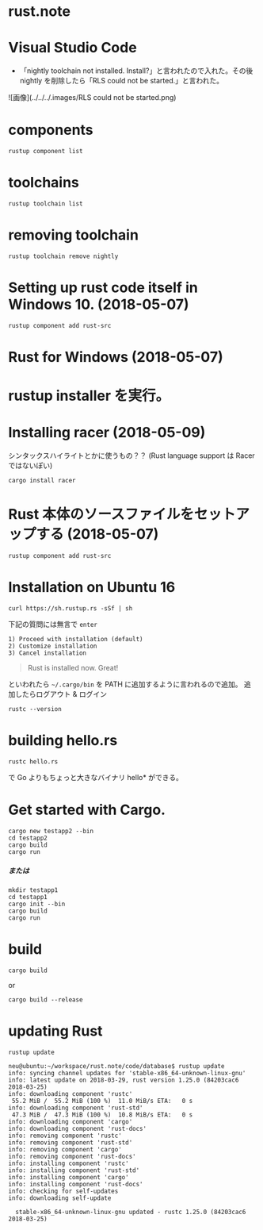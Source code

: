 # rust.note

# Visual Studio Code

- 「nightly toolchain not installed. Install?」と言われたので入れた。その後 nightly を削除したら「RLS could not be started.」と言われた。

![画像](../../../.images/RLS could not be started.png)

# components

```
rustup component list
```

# toolchains

```
rustup toolchain list
```

# removing toolchain

```
rustup toolchain remove nightly
```

# Setting up rust code itself in Windows 10. (2018-05-07)

```
rustup component add rust-src
```

# Rust for Windows (2018-05-07)

rustup installer を実行。
=======
# Installing racer (2018-05-09)

シンタックスハイライトとかに使うもの？？ (Rust language support は Racer ではないぽい)

```
cargo install racer
```

# Rust 本体のソースファイルをセットアップする (2018-05-07)

```
rustup component add rust-src
```

# Installation on Ubuntu 16

```
curl https://sh.rustup.rs -sSf | sh
```

下記の質問には無言で `enter`

```
1) Proceed with installation (default)
2) Customize installation
3) Cancel installation
```



> Rust is installed now. Great!

といわれたら `~/.cargo/bin` を PATH に追加するように言われるので追加。
追加したらログアウト & ログイン

```
rustc --version
```

# building hello.rs

```
rustc hello.rs
```

で Go よりもちょっと大きなバイナリ hello* ができる。

# Get started with Cargo.

```
cargo new testapp2 --bin
cd testapp2
cargo build
cargo run
```

##### または

```
mkdir testapp1
cd testapp1
cargo init --bin
cargo build
cargo run
```

# build

```
cargo build
```

or 

```
cargo build --release
```


# updating Rust

```
rustup update
```

```
neu@ubuntu:~/workspace/rust.note/code/database$ rustup update
info: syncing channel updates for 'stable-x86_64-unknown-linux-gnu'
info: latest update on 2018-03-29, rust version 1.25.0 (84203cac6 2018-03-25)
info: downloading component 'rustc'
 55.2 MiB /  55.2 MiB (100 %)  11.0 MiB/s ETA:   0 s
info: downloading component 'rust-std'
 47.3 MiB /  47.3 MiB (100 %)  10.8 MiB/s ETA:   0 s
info: downloading component 'cargo'
info: downloading component 'rust-docs'
info: removing component 'rustc'
info: removing component 'rust-std'
info: removing component 'cargo'
info: removing component 'rust-docs'
info: installing component 'rustc'
info: installing component 'rust-std'
info: installing component 'cargo'
info: installing component 'rust-docs'
info: checking for self-updates
info: downloading self-update

  stable-x86_64-unknown-linux-gnu updated - rustc 1.25.0 (84203cac6 2018-03-25)
```
